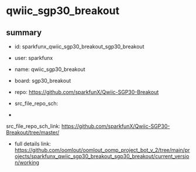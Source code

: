 # qwiic_sgp30_breakout
 
## summary 
* id: sparkfunx_qwiic_sgp30_breakout_sgp30_breakout
* user: sparkfunx
* name: qwiic_sgp30_breakout
* board: sgp30_breakout
* repo: https://github.com/sparkfunX/Qwiic-SGP30-Breakout



* src_file_repo_sch: 
*
 src_file_repo_sch_link: https://github.com/sparkfunX/Qwiic-SGP30-Breakout/tree/master/
* full details link: https://github.com/oomlout/oomlout_oomp_project_bot_v_2/tree/main/projects/sparkfunx_qwiic_sgp30_breakout_sgp30_breakout/current_version/working  






